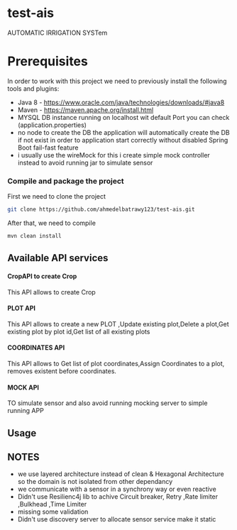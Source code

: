 # test-ais
AUTOMATIC IRRIGATION SYSTem 
# Prerequisites

In order to work with this project we need to previously install the following tools and plugins:

* Java 8 - https://www.oracle.com/java/technologies/downloads/#java8
* Maven - https://maven.apache.org/install.html
* MYSQL DB instance running on localhost wit default Port you can check (application.properties)
* no node to create the DB the application will automatically create the DB if not exist in order to application start correctly without disabled Spring Boot fail-fast feature
* i usually use the wireMock for this i create simple mock controller instead to avoid running jar to simulate sensor 

### Compile and package the project
First we need to clone the project 
```bash
git clone https://github.com/ahmedelbatrawy123/test-ais.git
```

After that, we need to compile
```bash
mvn clean install
```



## Available API services


#### CropAPI to create Crop

This API allows to create Crop

#### PLOT API

This API allows to create a new PLOT ,Update existing plot,Delete a plot,Get existing plot by plot id,Get list of all existing plots

#### COORDINATES API

This API allows to Get list of plot coordinates,Assign Coordinates to a plot, removes existent before coordinates.

#### MOCK API
TO simulate sensor and also avoid running mocking server to simple running APP
## Usage

## NOTES
* we use layered architecture instead of clean & Hexagonal Architecture so the domain is not isolated from other dependancy
* we communicate with a sensor  in a synchrony way or even reactive
* Didn't use Resilienc4j lib to achive Circuit breaker, Retry ,Rate limiter ,Bulkhead ,Time Limiter
* missing some validation
* Didn't use discovery server to allocate sensor service make it static
